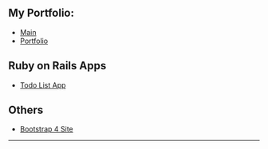 ## My Portfolio:

- [Main](https://sephdev.github.io)
- [Portfolio](https://sephdev.github.io/_portfolio)

## Ruby on Rails Apps

- [Todo List App](https://jt-todolist.herokuapp.com)

## Others
- [Bootstrap 4 Site](https://sephdev.github.io/jt-bootstrap4)


**************************************************************

